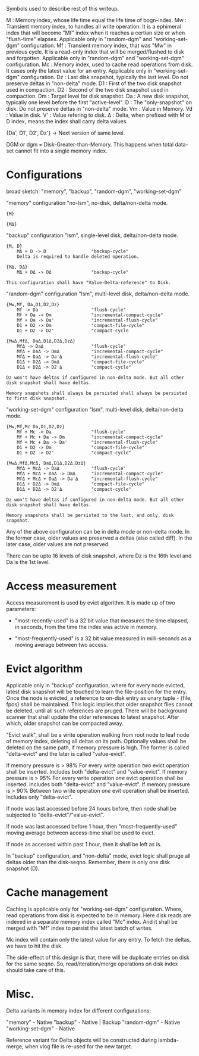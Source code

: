 Symbols used to describe rest of this writeup.

M  : Memory index, whose life time equal the life time of bogn-index.
Mw : Transient memory index, to handles all write operation. It is a
     ephimeral index that will become "Mf" index when it reaches a
     certian size or when "flush-time" elapses. Applicable only in
     "random-dgm" and "working-set-dgm" configuration.
Mf : Transient memory index, that was "Mw" in previous cycle. It is a
     read-only index that will be merged/flushed to disk and forgotten.
     Applicable only in "random-dgm" and "working-set-dgm" configuration.
Mc : Memory index, used to cache read operations from disk. It cases only
     the latest value for an entry. Applicable only in "working-set-dgm"
     configuration.
Dz : Last disk snapshot, typically the last level. Do not preserve deltas
     in "non-delta" mode.
D1 : First of the two disk snapshot used in compaction.
D2 : Second of the two disk snapshot used in compaction.
Dm : Target level for disk snapshot.
Da : A new disk snapshot, typically one level before the first "active-level".
D  : The "only-snapshot" on disk. Do not preserve deltas in "non-delta" mode.
Vm : Value in Memory.
Vd : Value in disk.
V' : Value refering to disk.
Δ  : Delta, when prefixed with M or D index, means the index shall carry
     delta values.

{Da', D1', D2', Dz'} -> Next version of same level.

DGM or dgm = Disk-Greater-than-Memory. This happens when total data-set
cannot fit into a single memory index.

Configurations
==============

broad sketch: "memory", "backup", "random-dgm", "working-set-dgm"

"memory" configuration
    "no-lsm", no-disk, delta/non-delta mode.

    {M}

    {MΔ}

"backup" configuration
    "lsm", single-level disk, delta/non-delta mode.

    {M, D}
        MΔ + D -> D                 "backup-cycle"
        Delta is required to handle deleted operation.

    {MΔ, DΔ}
        MΔ + DΔ -> DΔ               "backup-cycle"

    This configuration shall have "Value-Delta-reference" to Disk.

"random-dgm" configuration
    "lsm", multi-level disk, delta/non-delta mode.

    {Mw,Mf, Da,D1,D2,Dz}
        Mf -> Da                    "flush-cycle"
        Mf + Da -> Dm               "incremental-compact-cycle"
        Mf + Da -> Da'              "incremental-flush-cycle"
        D1 + D2 -> Dm               "compact-file-cycle"
        D1 + D2 -> D2'              "compact-cycle

    {MwΔ,MfΔ, DaΔ,D1Δ,D2Δ,DzΔ}
        MfΔ -> DaΔ                  "flush-cycle"
        MfΔ + DaΔ -> DmΔ            "incremental-compact-cycle"
        MfΔ + DaΔ -> Da'Δ           "incremental-flush-cycle"
        D1Δ + D2Δ -> DmΔ            "compact-file-cycle"
        D1Δ + D2Δ -> D2'Δ           "compact-cycle"

    Dz won't have deltas if configured in non-delta mode. But all other
    disk snapshot shall have deltas.

    Memory snapshots shall always be persisted shall always be persisted
    to first disk snapshot.

"working-set-dgm" configuration
    "lsm", multi-level disk, delta/non-delta mode.

    {Mw,Mf,Mc Da,D1,D2,Dz}
        Mf + Mc -> Da               "flush-cycle"
        Mf + Mc + Da -> Dm          "incremental-compact-cycle"
        Mf + Mc + Da -> Da'         "incremental-flush-cycle"
        D1 + D2 -> Dm               "compact-file-cycle"
        D1 + D2 -> D2'              "compact-cycle"

    {MwΔ,MfΔ,McΔ, DaΔ,D1Δ,D2Δ,DzΔ}
        MfΔ + McΔ -> DaΔ            "flush-cycle"
        MfΔ + McΔ + DaΔ -> DmΔ      "incremental-compact-cycle"
        MfΔ + McΔ + DaΔ -> Da'Δ     "incremental-flush-cycle"
        D1Δ + D2Δ -> DmΔ            "compact-file-cycle"
        D1Δ + D2Δ -> D2'Δ           "compact-cycle"

    Dz won't have deltas if configured in non-delta mode. But all other
    disk snapshot shall have deltas.

    Memory snapshots shall be persisted to the last, and only, disk
    snapshot.

Any of the above configuration can be in delta mode or non-delta mode.
In the former case, older values are preserved a deltas (also called diff).
In the later case, older values are not preserved.

There can be upto 16 levels of disk snapshot, where Dz is the 16th
level and Da is the 1st level.

Access measurement
==================

Access measurement is used by evict algorithm. It is made up
of two parameters:

* "most-recently-used" is a 32 bit value that measures the time
  elapsed, in seconds, from the time the index was active in memory.

* "most-frequently-used" is a 32 bit value measured in milli-seconds
  as a moving average between two access.

Evict algorithm
===============

Applicable only in "backup" configuration, where for every node evicted,
latest disk snapshot will be touched to learn the file-position for the
entry. Once the node is evicted, a reference to on-disk entry as
unary tuple - {file, fpos} shall be maintained. This logic implies that
older snapshot files cannot be deleted, until all such references are
pruged. There will be background scanner that shall update the older
references to latest snapshot. After which, older snapshot can be
compacted away.

"Evict walk", shall be a write operation walking from root node to
leaf node of memory index, deleting all deltas on its path. Optionally
values shall be deleted on the same path, if memory pressure is
high. The former is called "delta-evict" and the later is called
"value-evict".

If memory pressure is > 98%
    For every write operation _two_ evict operation shall be inserted.
    Includes both "delta-evict" and "value-evict".
If memory pressure is > 95%
    For every write operation _one_ evict operation shall be inserted.
    Includes both "delta-evict" and "value-evict".
If memory pressure is > 90%
    Between two write operation _one_ evit operation shall be inserted.
    Includes only "delta-evict".

If node was last accessed before 24 hours before, then node shall
be subjected to "delta-evict"/"value-evict".

If node was last accessed before 1 hour, then "most-frequently-used"
moving average between access-time shall be used to evict.

If node as accessed within past 1 hour, then it shall be left as is.

In "backup" configuration, and "non-delta" mode, evict logic shall
pruge all deltas older than the disk-seqno. Remember, there is only
one disk snapshot (D).

Cache management
================

Caching is applicable only for "working-set-dgm" configuration. Where, read
operations from disk is expected to be in memory. Here disk reads are
indexed in a separate memory index called "Mc" index. And it shall be
merged with "Mf" index to persist the latest batch of writes.

Mc index will contain only the latest value for any entry. To fetch the
deltas, we have to hit the disk.

The side-effect of this design is that, there will be duplicate entries
on disk for the same seqno. So, read/iteration/merge operations on disk
index should take care of this.

Misc.
=====

Delta variants in memory index for different configurations:

"memory"            - Native
"backup"            - Native | Backup
"random-dgm"        - Native
"working-set-dgm"   - Native

Reference variant for Delta objects will be constructed during
lambda-merge, when vlog file is re-used for the new target.
